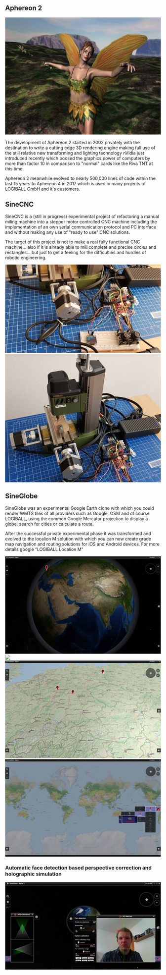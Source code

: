 ## Aphereon 2 ##
<img src="Aphereon2/Victoria.png">

The development of Aphereon 2 started in 2002 privately with the destination to write a cutting edge 3D rendering engine making full use of the still relative new transforming and lighting technology nVidia just introduced recently which boosed the graphics power of computers by more than factor 10 in comparison to "normal" cards like the Riva TNT at this time.

Aphereon 2 meanwhile evolved to nearly 500,000 lines of code within the last 15 years to Aphereon 4 in 2017 which is used in many projects of LOGIBALL GmbH and it's customers.

## SineCNC ##

SineCNC is a (still in progress) experimental project of refactoring a manual miling machine into a stepper motor controlled CNC machine including the implementation of an own serial communication protocol and PC interface and without making any use of "ready to use" CNC solutions.

The target of this project is not to make a real fully functional CNC machine... also if it is already able to mill complete and precise circles and rectangles... but just to get a feeling for the difficulties and hurdles of robotic engineering.

<img src="SineCNC/SineCNC_1.png">
<img src="SineCNC/SineCNC_2.png">

## SineGlobe ##

SineGlobe was an experimental Google Earth clone with which you could render WMTS tiles of all providers such as Google, OSM and of course LOGIBALL, using the common Google Mercator projection to display a globe, search for cities or calculate a route.

After the successful private experimental phase it was transformed and evolved to the localion M solution with which you can now create grade map navigation and routing solutions for iOS and Android devices. For more details google "LOGIBALL Localion M"

<img src="SineGlobe/SineGlobe3.png">
<img src="SineGlobe/SineGlobe1.png">
<img src="SineGlobe/SineGlobe2.png">
<img src="SineGlobe/SineGlobe4.png">

### Automatic face detection based perspective correction and holographic simulation ###
<img src="SineGlobe/SineGlobe_FaceDetection.png">